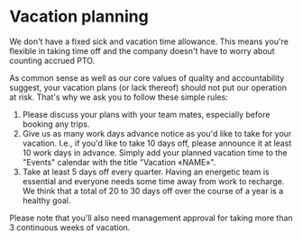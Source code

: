 # Vacation planning

We don't have a fixed sick and vacation time allowance. This means you're flexible in taking time off and the company doesn't have to worry about counting accrued PTO.

As common sense as well as our core values of quality and accountability suggest, your vacation plans (or lack thereof) should not put our operation at risk. That's why we ask you to follow these simple rules:

1. Please discuss your plans with your team mates, especially before booking any trips.
1. Give us as many work days advance notice as you'd like to take for your vacation. I.e., if you'd like to take 10 days off, please announce it at least 10 work days in advance. Simply add your planned vacation time to the "Events" calendar with the title "Vacation «NAME»".
1. Take at least 5 days off every quarter. Having an energetic team is essential and everyone needs some time away from work to recharge. We think that a total of 20 to 30 days off over the course of a year is a healthy goal.

Please note that you'll also need management approval for taking more than 3 continuous weeks of vacation.
